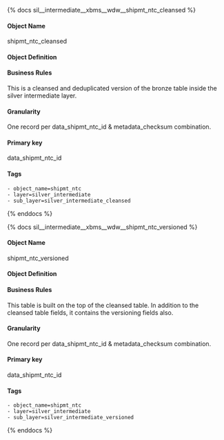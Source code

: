 {% docs sil__intermediate__xbms__wdw__shipmt_ntc_cleansed %}

#### Object Name
shipmt_ntc_cleansed

#### Object Definition


#### Business Rules
This is a cleansed and deduplicated version of the bronze table inside the silver intermediate layer.

#### Granularity
One record per data_shipmt_ntc_id & metadata_checksum combination.

#### Primary key
data_shipmt_ntc_id

#### Tags
    - object_name=shipmt_ntc
    - layer=silver_intermediate
    - sub_layer=silver_intermediate_cleansed

{% enddocs %}

{% docs sil__intermediate__xbms__wdw__shipmt_ntc_versioned %}

#### Object Name
shipmt_ntc_versioned

#### Object Definition


#### Business Rules
This table is built on the top of the cleansed table. In addition to the cleansed table fields, it contains the versioning fields also.

#### Granularity
One record per data_shipmt_ntc_id & metadata_checksum combination.

#### Primary key
data_shipmt_ntc_id

#### Tags
    - object_name=shipmt_ntc
    - layer=silver_intermediate
    - sub_layer=silver_intermediate_versioned

{% enddocs %}